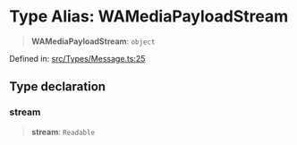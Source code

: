 # Type Alias: WAMediaPayloadStream

> **WAMediaPayloadStream**: `object`

Defined in: [src/Types/Message.ts:25](https://github.com/Fokusdotid/Baileys/blob/982cc5b3c62bfc7b56d2f8f8427b6c1a2dda856f/src/Types/Message.ts#L25)

## Type declaration

### stream

> **stream**: `Readable`

